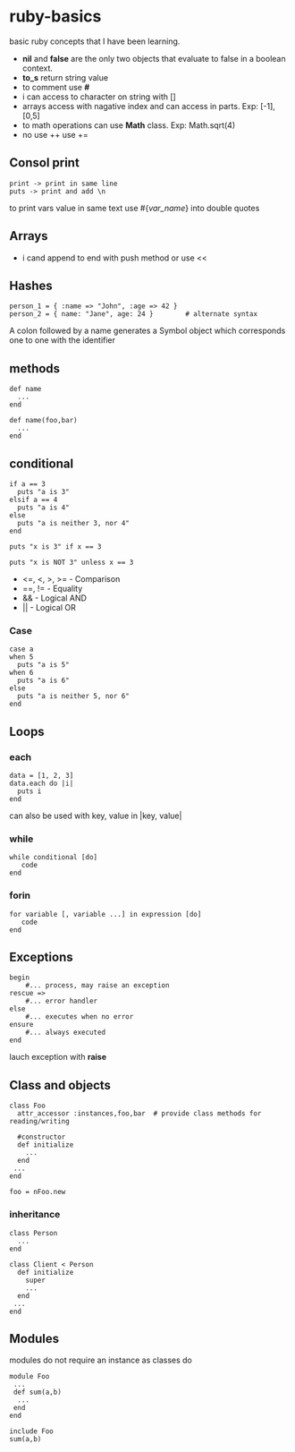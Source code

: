 # ruby-basics
basic ruby concepts that I have been learning.

* **nil** and **false** are the only two objects that evaluate to false in a boolean context.
* **to_s** return string value 
* to comment use **#** 
* i can access to character on string with [] 
* arrays access with nagative index and can access in parts. Exp: [-1], [0,5]
* to math operations can use **Math** class. Exp: Math.sqrt(4)
* no use ++ use +=

## Consol print
```
print -> print in same line
puts -> print and add \n
```
to print vars value in same text use #{*var_name*} into double quotes

## Arrays
* i cand append to end with push method or use << 

## Hashes
```
person_1 = { :name => "John", :age => 42 }
person_2 = { name: "Jane", age: 24 }        # alternate syntax
``` 
A colon followed by a name generates a Symbol object which corresponds one to one with the identifier

## methods
```
def name
  ...
end

def name(foo,bar)
  ...
end
```
## conditional
```
if a == 3
  puts "a is 3"
elsif a == 4
  puts "a is 4"
else
  puts "a is neither 3, nor 4"
end

puts "x is 3" if x == 3

puts "x is NOT 3" unless x == 3
```
* <=, <, >, >= - Comparison
* ==, != - Equality
* && - Logical AND
* || - Logical OR

### Case
```
case a
when 5
  puts "a is 5"
when 6
  puts "a is 6"
else
  puts "a is neither 5, nor 6"
end
```

## Loops
### each
```
data = [1, 2, 3]
data.each do |i|
  puts i
end
```
can also be used with key, value in |key, value|

### while
```
while conditional [do]
   code
end
```

### forin
```
for variable [, variable ...] in expression [do]
   code
end
```

## Exceptions
```
begin
    #... process, may raise an exception
rescue =>
    #... error handler
else
    #... executes when no error
ensure
    #... always executed
end
```
lauch exception with **raise**

## Class and objects
```
class Foo
  attr_accessor :instances,foo,bar  # provide class methods for reading/writing
  
  #constructor
  def initialize
    ...
  end
 ...
end

foo = nFoo.new
```
### inheritance
```
class Person
  ...
end

class Client < Person
  def initialize
    super
    ...
  end
 ...
end
```

## Modules
modules do not require an instance as classes do
```
module Foo
 ...
 def sum(a,b)
  ...
 end
end

include Foo
sum(a,b)
```
